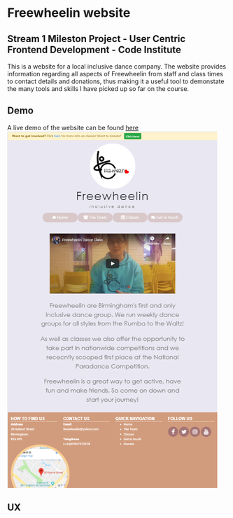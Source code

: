 # Freewheelin website

## Stream 1 Mileston Project - User Centric Frontend Development - Code Institute

This is a website for a local inclusive dance company. The website provides information regarding all aspects of Freewheelin from staff and class times to contact details and donations, thus 
making it a useful tool to demonstate the many tools and skills I have picked up so far on the course.

## Demo

A live demo of the website can be found [here](index.html)\
![screenshot.png](/assets/images/screenshot.png)

## UX
